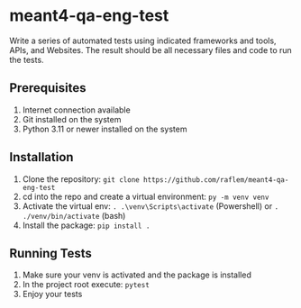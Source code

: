 # meant4-qa-eng-test
Write a series of automated tests using indicated frameworks and tools, APIs, and Websites. The result should be all necessary files and code to run the tests.

## Prerequisites

1. Internet connection available
2. Git installed on the system
3. Python 3.11 or newer installed on the system

## Installation

1. Clone the repository: ```git clone https://github.com/raflem/meant4-qa-eng-test```
2. cd into the repo and create a virtual environment: ```py -m venv venv```
3. Activate the virtual env: ```. .\venv\Scripts\activate``` (Powershell) or ```. ./venv/bin/activate``` (bash)
4. Install the package: ```pip install .```

## Running Tests

1. Make sure your venv is activated and the package is installed
2. In the project root execute: ```pytest```
3. Enjoy your tests
